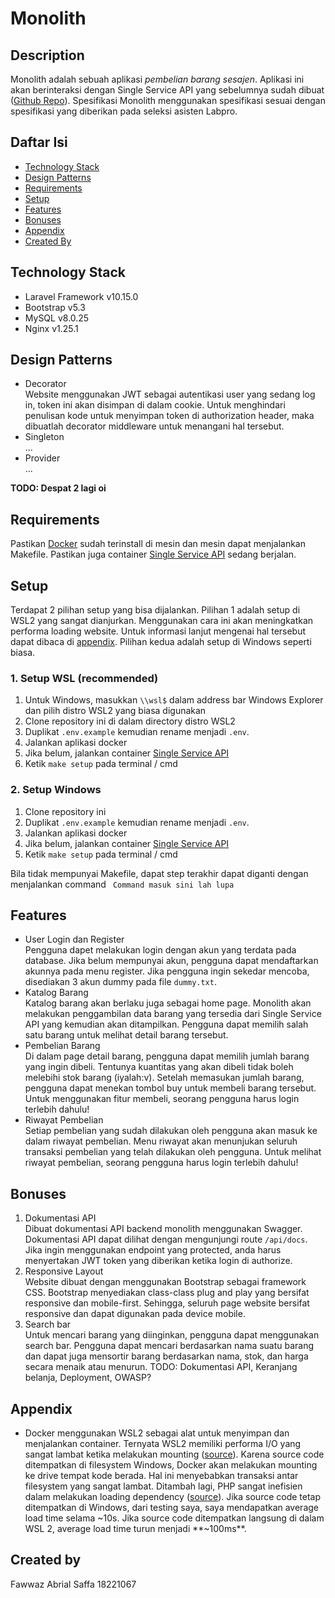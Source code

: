 # Monolith

## Description

Monolith adalah sebuah aplikasi *pembelian barang sesajen*. Aplikasi ini akan berinteraksi dengan Single Service API yang sebelumnya sudah dibuat ([Github Repo](https://github.com/fawwazabrials/ssbackend-labpro)). Spesifikasi Monolith menggunakan spesifikasi sesuai dengan spesifikasi yang diberikan pada seleksi asisten Labpro.

## Daftar Isi
* [Technology Stack](#technology-stack)
* [Design Patterns](#design-patterns)
* [Requirements](#requirements)
* [Setup](#setup)
* [Features](#features)
* [Bonuses](#bonuses)
* [Appendix](#appendix)
* [Created By](#created-by)

## Technology Stack
* Laravel Framework v10.15.0
* Bootstrap v5.3
* MySQL v8.0.25
* Nginx v1.25.1

## Design Patterns
* Decorator  
Website menggunakan JWT sebagai autentikasi user yang sedang log in, token ini akan disimpan di dalam cookie. Untuk menghindari penulisan kode untuk menyimpan token di authorization header, maka dibuatlah decorator middleware untuk menangani hal tersebut.
* Singleton  
...
* Provider  
...

**TODO: Despat 2 lagi oi**

## Requirements  
Pastikan [Docker](https://docs.docker.com/desktop/install/windows-install/) sudah terinstall di mesin dan mesin dapat menjalankan Makefile. Pastikan juga container [Single Service API](https://github.com/fawwazabrials/ssbackend-labpro) sedang berjalan.

## Setup  
Terdapat 2 pilihan setup yang bisa dijalankan. Pilihan 1 adalah setup di WSL2 yang sangat dianjurkan. Menggunakan cara ini akan meningkatkan performa loading website. Untuk informasi lanjut mengenai hal tersebut dapat dibaca di [appendix](#appendix). Pilihan kedua adalah setup di Windows seperti biasa.

### 1. Setup WSL (recommended)
1. Untuk Windows, masukkan `\\wsl$` dalam address bar Windows Explorer dan pilih distro WSL2 yang biasa digunakan
2. Clone repository ini di dalam directory distro WSL2
3. Duplikat `.env.example` kemudian rename menjadi `.env`.
4. Jalankan aplikasi docker
5. Jika belum, jalankan container [Single Service API](https://github.com/fawwazabrials/ssbackend-labpro)
6. Ketik `make setup` pada terminal / cmd

### 2. Setup Windows  
1. Clone repository ini
2. Duplikat `.env.example` kemudian rename menjadi `.env`.
3. Jalankan aplikasi docker
4. Jika belum, jalankan container [Single Service API](https://github.com/fawwazabrials/ssbackend-labpro)
5. Ketik `make setup` pada terminal / cmd

Bila tidak mempunyai Makefile, dapat step terakhir dapat diganti dengan menjalankan command
``` Command masuk sini lah lupa```

## Features  
* User Login dan Register  
Pengguna dapet melakukan login dengan akun yang terdata pada database. Jika belum mempunyai akun, pengguna dapat mendaftarkan akunnya pada menu register. Jika pengguna ingin sekedar mencoba, disediakan 3 akun dummy pada file `dummy.txt`.
* Katalog Barang  
Katalog barang akan berlaku juga sebagai home page. Monolith akan melakukan penggambilan data barang yang tersedia dari Single Service API yang kemudian akan ditampilkan. Pengguna dapat memilih salah satu barang untuk melihat detail barang tersebut.
* Pembelian Barang  
Di dalam page detail barang, pengguna dapat memilih jumlah barang yang ingin dibeli. Tentunya kuantitas yang akan dibeli tidak boleh melebihi stok barang (iyalah:v). Setelah memasukan jumlah barang, pengguna dapat menekan tombol buy untuk membeli barang tersebut. Untuk menggunakan fitur membeli, seorang pengguna harus login terlebih dahulu!
* Riwayat Pembelian  
Setiap pembelian yang sudah dilakukan oleh pengguna akan masuk ke dalam riwayat pembelian. Menu riwayat akan menunjukan seluruh transaksi pembelian yang telah dilakukan oleh pengguna. Untuk melihat riwayat pembelian, seorang pengguna harus login terlebih dahulu!

## Bonuses
1. Dokumentasi API  
Dibuat dokumentasi API backend monolith menggunakan Swagger. Dokumentasi API dapat dilihat dengan mengunjungi route `/api/docs`. Jika ingin menggunakan endpoint yang protected, anda harus menyertakan JWT token yang diberikan ketika login di authorize.
2. Responsive Layout  
Website dibuat dengan menggunakan Bootstrap sebagai framework CSS. Bootstrap menyediakan class-class plug and play yang bersifat responsive dan mobile-first. Sehingga, seluruh page website bersifat responsive dan dapat digunakan pada device mobile.
3. Search bar  
Untuk mencari barang yang diinginkan, pengguna dapat menggunakan search bar. Pengguna dapat mencari berdasarkan nama suatu barang dan dapat juga mensortir barang berdasarkan nama, stok, dan harga secara menaik atau menurun.
TODO: Dokumentasi API, Keranjang belanja, Deployment, OWASP?

## Appendix
* Docker menggunakan WSL2 sebagai alat untuk menyimpan dan menjalankan container. Ternyata WSL2 memiliki performa I/O yang sangat lambat ketika melakukan mounting ([source](https://github.com/microsoft/WSL/issues/4197)). Karena source code ditempatkan di filesystem Windows, Docker akan melakukan mounting ke drive tempat kode berada. Hal ini menyebabkan transaksi antar filesystem yang sangat lambat. Ditambah lagi, PHP sangat inefisien dalam melakukan loading dependency ([source](https://dev.to/tylerlwsmith/speed-up-laravel-in-docker-by-moving-vendor-directory-19b9)). Jika source code tetap ditempatkan di Windows, dari testing saya, saya mendapatkan average load time selama ~10s. Jika source code ditempatkan langsung di dalam WSL 2, average load time turun menjadi **~100ms**.

## Created by
Fawwaz Abrial Saffa
18221067